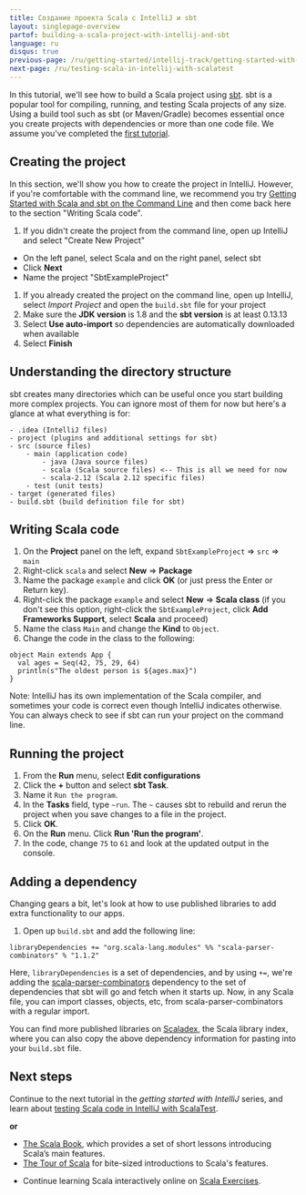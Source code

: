 ```yaml
---
title: Создание проекта Scala с IntelliJ и sbt
layout: singlepage-overview
partof: building-a-scala-project-with-intellij-and-sbt
language: ru
disqus: true
previous-page: /ru/getting-started/intellij-track/getting-started-with-scala-in-intellij
next-page: /ru/testing-scala-in-intellij-with-scalatest
---
```


In this tutorial, we'll see how to build a Scala project using [sbt](https://www.scala-sbt.org/1.x/docs/index.html). sbt is a popular tool for compiling, running, and testing Scala projects of any
size. Using a build tool such as sbt (or Maven/Gradle) becomes essential once you create projects with dependencies
or more than one code file.
 We assume you've completed the
[first tutorial](getting-started-with-scala-in-intellij.html).

## Creating the project
In this section, we'll show you how to create the project in IntelliJ. However, if you're
comfortable with the command line, we recommend you try [Getting
Started with Scala and sbt on the Command Line]({{site.baseurl}}/getting-started/sbt-track/getting-started-with-scala-and-sbt-on-the-command-line.html) and then come back
 here to the section "Writing Scala code".

1. If you didn't create the project from the command line, open up IntelliJ and select "Create New Project"
  * On the left panel, select Scala and on the right panel, select sbt
  * Click **Next**
  * Name the project "SbtExampleProject"
1. If you already created the project on the command line, open up IntelliJ, select *Import Project* and open the `build.sbt` file for your project
1. Make sure the **JDK version** is 1.8 and the **sbt version** is at least 0.13.13
1. Select **Use auto-import** so dependencies are automatically downloaded when available
1. Select **Finish**

## Understanding the directory structure
sbt creates many directories which can be useful once you start building
more complex projects. You can ignore most of them for now
but here's a glance at what everything is for:

```
- .idea (IntelliJ files)
- project (plugins and additional settings for sbt)
- src (source files)
    - main (application code)
        - java (Java source files)
        - scala (Scala source files) <-- This is all we need for now
        - scala-2.12 (Scala 2.12 specific files)
    - test (unit tests)
- target (generated files)
- build.sbt (build definition file for sbt)
```


## Writing Scala code
1. On the **Project** panel on the left, expand `SbtExampleProject` => `src`
=> `main`
1. Right-click `scala` and select **New** => **Package**
1. Name the package `example` and click **OK** (or just press the Enter or Return key).
1. Right-click the package `example` and select **New** => **Scala class** (if you don't see this option, right-click the `SbtExampleProject`, click **Add Frameworks Support**, select **Scala** and proceed)
1. Name the class `Main` and change the **Kind** to `Object`.
1. Change the code in the class to the following:

```
object Main extends App {
  val ages = Seq(42, 75, 29, 64)
  println(s"The oldest person is ${ages.max}")
}
```

Note: IntelliJ has its own implementation of the Scala compiler, and sometimes your
code is correct even though IntelliJ indicates otherwise. You can always check
to see if sbt can run your project on the command line.

## Running the project
1. From the **Run** menu, select **Edit configurations**
1. Click the **+** button and select **sbt Task**.
1. Name it `Run the program`.
1. In the **Tasks** field, type `~run`. The `~` causes sbt to rebuild and rerun the project
when you save changes to a file in the project.
1. Click **OK**.
1. On the **Run** menu. Click **Run 'Run the program'**.
1. In the code, change `75` to `61`
and look at the updated output in the console.

## Adding a dependency
Changing gears a bit, let's look at how to use published libraries to add
extra functionality to our apps.
1. Open up `build.sbt` and add the following line:

```
libraryDependencies += "org.scala-lang.modules" %% "scala-parser-combinators" % "1.1.2"
```
Here, `libraryDependencies` is a set of dependencies, and by using `+=`,
we're adding the [scala-parser-combinators](https://github.com/scala/scala-parser-combinators) dependency to the set of dependencies that sbt will go
and fetch when it starts up. Now, in any Scala file, you can import classes,
objects, etc, from scala-parser-combinators with a regular import.

You can find more published libraries on
[Scaladex](https://index.scala-lang.org/), the Scala library index, where you
can also copy the above dependency information for pasting into your `build.sbt`
file.

## Next steps

Continue to the next tutorial in the _getting started with IntelliJ_ series, and learn about [testing Scala code in IntelliJ with ScalaTest](testing-scala-in-intellij-with-scalatest.html).

**or**

* [The Scala Book](/overviews/scala-book/introduction.html), which provides a set of short lessons introducing Scala’s main features.
* [The Tour of Scala](/tour/tour-of-scala.html) for bite-sized introductions to Scala's features.
- Continue learning Scala interactively online on
 [Scala Exercises](https://www.scala-exercises.org/scala_tutorial).
